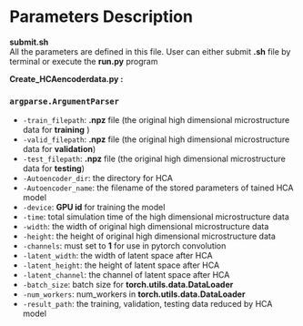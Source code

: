 # Parameters Description
**submit.sh** <br> 
All the parameters are defined in this file.
User can either submit **.sh**  file by terminal or execute the **run.py** program
<br>

**Create_HCAencoderdata.py :** 
### `argparse.ArgumentParser`
- `-train_filepath`: **.npz** file (the original high dimensional microstructure data for **training** )
- `-valid_filepath`: **.npz** file (the original high dimensional microstructure data for **validation**)
- `-test_filepath`: **.npz** file (the original high dimensional microstructure data for **testing**)
- `-Autoencoder_dir`: the directory for HCA
- `-Autoencoder_name`: the filename of the stored parameters of tained HCA model
- `-device`: **GPU id** for training the model
- `-time`: total simulation time of the high dimensional microstructure data
- `-width`: the width of original high dimensional microstructure data
- `-height`: the height of original high dimensional microstructure data
- `-channels`:  must set to **1** for use in pytorch convolution
- `-latent_width`: the width of latent space after HCA
- `-latent_height`: the height of latent space after HCA
- `-latent_channel`: the channel of latent space after HCA
- `-batch_size`: batch size for **torch.utils.data.DataLoader**
- `-num_workers`: num_workers in **torch.utils.data.DataLoader**
- `-result_path`: the training, validation, testing data reduced by HCA model